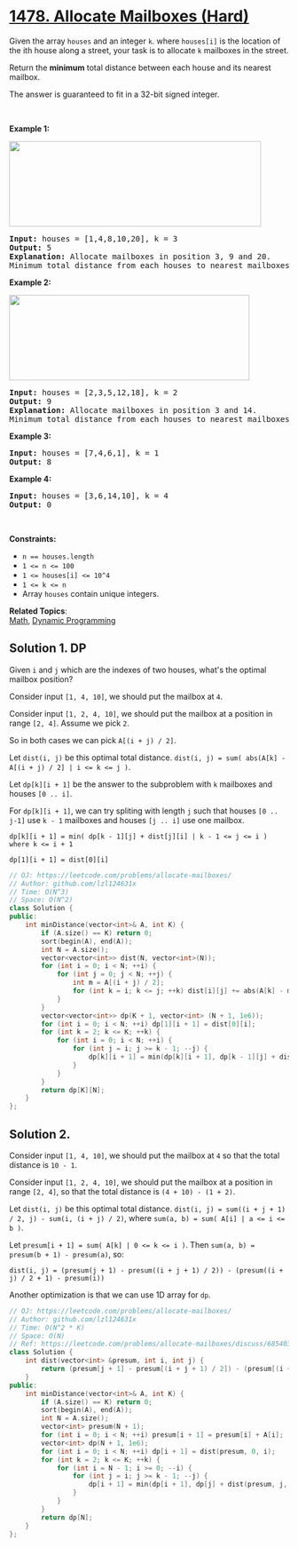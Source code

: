 # [1478. Allocate Mailboxes (Hard)](https://leetcode.com/problems/allocate-mailboxes/)

<p>Given the array <code>houses</code> and an integer <code>k</code>. where <code>houses[i]</code> is the location of the ith house along a street, your task is to allocate <code>k</code> mailboxes in&nbsp;the street.</p>

<p>Return the <strong>minimum</strong> total distance between each house and its nearest mailbox.</p>

<p>The answer is guaranteed to fit in a 32-bit signed integer.</p>

<p>&nbsp;</p>
<p><strong>Example 1:</strong></p>

<p><img alt="" src="https://assets.leetcode.com/uploads/2020/05/07/sample_11_1816.png" style="width: 454px; height: 154px;"></p>

<pre><strong>Input:</strong> houses = [1,4,8,10,20], k = 3
<strong>Output:</strong> 5
<strong>Explanation: </strong>Allocate mailboxes in position 3, 9 and 20.
Minimum total distance from each houses to nearest mailboxes is |3-1| + |4-3| + |9-8| + |10-9| + |20-20| = 5 
</pre>

<p><strong>Example 2:</strong></p>

<p><strong><img alt="" src="https://assets.leetcode.com/uploads/2020/05/07/sample_2_1816.png" style="width: 433px; height: 154px;"></strong></p>

<pre><strong>Input:</strong> houses = [2,3,5,12,18], k = 2
<strong>Output:</strong> 9
<strong>Explanation: </strong>Allocate mailboxes in position 3 and 14.
Minimum total distance from each houses to nearest mailboxes is |2-3| + |3-3| + |5-3| + |12-14| + |18-14| = 9.
</pre>

<p><strong>Example 3:</strong></p>

<pre><strong>Input:</strong> houses = [7,4,6,1], k = 1
<strong>Output:</strong> 8
</pre>

<p><strong>Example 4:</strong></p>

<pre><strong>Input:</strong> houses = [3,6,14,10], k = 4
<strong>Output:</strong> 0
</pre>

<p>&nbsp;</p>
<p><strong>Constraints:</strong></p>

<ul>
	<li><code>n == houses.length</code></li>
	<li><code>1 &lt;= n&nbsp;&lt;= 100</code></li>
	<li><code>1 &lt;= houses[i] &lt;= 10^4</code></li>
	<li><code>1 &lt;= k &lt;= n</code></li>
	<li>Array <code>houses</code> contain unique integers.</li>
</ul>

**Related Topics**:  
[Math](https://leetcode.com/tag/math/), [Dynamic Programming](https://leetcode.com/tag/dynamic-programming/)

## Solution 1. DP

Given `i` and `j` which are the indexes of two houses, what's the optimal mailbox position?

Consider input `[1, 4, 10]`, we should put the mailbox at `4`.

Consider input `[1, 2, 4, 10]`, we should put the mailbox at a position in range `[2, 4]`. Assume we pick `2`.

So in both cases we can pick `A[(i + j) / 2]`.

Let `dist(i, j)` be this optimal total distance. `dist(i, j) = sum( abs(A[k] - A[(i + j) / 2] | i <= k <= j )`.

Let `dp[k][i + 1]` be the answer to the subproblem with `k` mailboxes and houses `[0 .. i]`.

For `dp[k][i + 1]`, we can try spliting with length `j` such that houses `[0 .. j-1]` use `k - 1` mailboxes and houses `[j .. i]` use one mailbox.

```
dp[k][i + 1] = min( dp[k - 1][j] + dist[j][i] | k - 1 <= j <= i ) where k <= i + 1

dp[1][i + 1] = dist[0][i]
```

```cpp
// OJ: https://leetcode.com/problems/allocate-mailboxes/
// Author: github.com/lzl124631x
// Time: O(N^3)
// Space: O(N^2)
class Solution {
public:
    int minDistance(vector<int>& A, int K) {
        if (A.size() == K) return 0;
        sort(begin(A), end(A));
        int N = A.size(); 
        vector<vector<int>> dist(N, vector<int>(N));
        for (int i = 0; i < N; ++i) {
            for (int j = 0; j < N; ++j) {
                int m = A[(i + j) / 2];
                for (int k = i; k <= j; ++k) dist[i][j] += abs(A[k] - m);
            }
        }
        vector<vector<int>> dp(K + 1, vector<int> (N + 1, 1e6));
        for (int i = 0; i < N; ++i) dp[1][i + 1] = dist[0][i];
        for (int k = 2; k <= K; ++k) {
            for (int i = 0; i < N; ++i) {
                for (int j = i; j >= k - 1; --j) {
                    dp[k][i + 1] = min(dp[k][i + 1], dp[k - 1][j] + dist[j][i]);
                }
            }
        }
        return dp[K][N];
    }
};
```

## Solution 2.

Consider input `[1, 4, 10]`, we should put the mailbox at `4` so that the total distance is `10 - 1`.

Consider input `[1, 2, 4, 10]`, we should put the mailbox at a position in range `[2, 4]`, so that the total distance is `(4 + 10) - (1 + 2)`.

Let `dist(i, j)` be this optimal total distance. `dist(i, j) = sum((i + j + 1) / 2, j) - sum(i, (i + j) / 2)`, where `sum(a, b) = sum( A[i] | a <= i <= b )`.

Let `presum[i + 1] = sum( A[k] | 0 <= k <= i )`. Then `sum(a, b) = presum(b + 1) - presum(a)`, so:

```
dist(i, j) = (presum(j + 1) - presum((i + j + 1) / 2)) - (presum((i + j) / 2 + 1) - presum(i))
```

Another optimization is that we can use 1D array for `dp`.

```cpp
// OJ: https://leetcode.com/problems/allocate-mailboxes/
// Author: github.com/lzl124631x
// Time: O(N^2 * K)
// Space: O(N)
// Ref: https://leetcode.com/problems/allocate-mailboxes/discuss/685403/JavaC%2B%2BPython-DP-Solution
class Solution {
    int dist(vector<int> &presum, int i, int j) {
        return (presum[j + 1] - presum[(i + j + 1) / 2]) - (presum[(i + j) / 2 + 1] - presum[i]);
    }
public:
    int minDistance(vector<int>& A, int K) {
        if (A.size() == K) return 0;
        sort(begin(A), end(A));
        int N = A.size(); 
        vector<int> presum(N + 1);
        for (int i = 0; i < N; ++i) presum[i + 1] = presum[i] + A[i];
        vector<int> dp(N + 1, 1e6);
        for (int i = 0; i < N; ++i) dp[i + 1] = dist(presum, 0, i);
        for (int k = 2; k <= K; ++k) {
            for (int i = N - 1; i >= 0; --i) {
                for (int j = i; j >= k - 1; --j) {
                    dp[i + 1] = min(dp[i + 1], dp[j] + dist(presum, j, i));
                }
            }
        }
        return dp[N];
    }
};
```